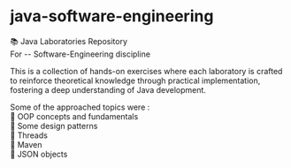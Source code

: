 # java-software-engineering

📚 Java Laboratories Repository <br>
For -- Software-Engineering discipline

This is a collection of hands-on exercises where each laboratory is crafted to reinforce theoretical knowledge through practical implementation, fostering a deep understanding of Java development.

Some of the approached topics were : <br>
🔴 OOP concepts and fundamentals <br>
🔴 Some design patterns <br>
🔴 Threads <br>
🔴 Maven <br>
🔴 JSON objects 
